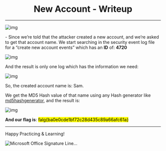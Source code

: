 <center><b><h1>New Account - Writeup </h1></b></center>

***



![img](https://s2.loli.net/2023/11/28/Tay2cYlNtepdHUh.jpg)

 

\- Since we’re told that the attacker created a new account, and we’re asked to get that account name. We start searching in the security event log file for a “create new account events” which has an **ID** of: **4720**

 

![img](https://s2.loli.net/2023/11/28/SNE45gwMAD2zIFV.png)

And the result is only one log which has the information we need:

![img](https://s2.loli.net/2023/11/28/UstIixX2kPeu4BH.png)

So, the created account name is: Sam. 

We get the MD5 Hash value of that name using any Hash generator like [md5hashgenerator](https://www.md5hashgenerator.com/), and the result is:

![img](https://s2.loli.net/2023/11/28/DVNLBvF1K4tPgJx.jpg)



**And our flag is**: <mark>falg{ba0e0cde1bf72c28d435c89a66afc61a}</mark>

***

Happy Practicing & Learning!

 ![Microsoft Office Signature Line...](https://s2.loli.net/2023/11/28/dIpkTqZsXwW4aiV.png)

